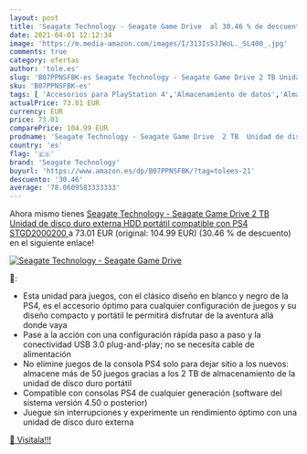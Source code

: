 ```yaml
---
layout: post
title: 'Seagate Technology - Seagate Game Drive  al 30.46 % de descuento'
date: 2021-04-01 12:12:34
image: 'https://m.media-amazon.com/images/I/313IsSJJWoL._SL400_.jpg'
comments: true
category: ofertas
author: 'tole.es'
slug: 'B07PPNSFBK-es Seagate Technology - Seagate Game Drive 2 TB Unidad de...'
sku: 'B07PPNSFBK-es'
tags: [ 'Accesorios para PlayStation 4','Almacenamiento de datos','Almacenamiento de datos externo','Discos duros externos','Hardware y juegos para PlayStation 4','Informática','Videojuegos','ps4','seagate technology', ]
actualPrice: 73.01 EUR
currency: EUR
price: 73.01
comparePrice: 104.99 EUR
prodname: 'Seagate Technology - Seagate Game Drive  2 TB  Unidad de disco duro externa  HDD portátil  compatible con PS4  STGD2000200 '
country: 'es'
flag: '🇪🇸'
brand: 'Seagate Technology'
buyurl: 'https://www.amazon.es/dp/B07PPNSFBK/?tag=tolees-21'
descuento: '30.46'
average: '78.0609583333333'
---
```


Ahora mismo tienes [Seagate Technology - Seagate Game Drive  2 TB  Unidad de disco duro externa  HDD portátil  compatible con PS4  STGD2000200 ](https://www.amazon.es/dp/B07PPNSFBK/?tag=tolees-21) a 73.01 EUR (original: 104.99 EUR) (30.46 %  de descuento) en el siguiente enlace!

[![Seagate Technology - Seagate Game Drive ](https://m.media-amazon.com/images/I/313IsSJJWoL._SL400_.jpg)](https://www.amazon.es/dp/B07PPNSFBK/?tag=tolees-21)

🔎:

- Esta unidad para juegos, con el clásico diseño en blanco y negro de la PS4, es el accesorio óptimo para cualquier configuración de juegos y su diseño compacto y portátil le permitirá disfrutar de la aventura allá donde vaya
- Pase a la acción con una configuración rápida paso a paso y la conectividad USB 3.0 plug-and-play; no se necesita cable de alimentación
- No elimine juegos de la consola PS4 solo para dejar sitio a los nuevos: almacene más de 50 juegos gracias a los 2 TB de almacenamiento de la unidad de disco duro portátil
- Compatible con consolas PS4 de cualquier generación (software del sistema versión 4.50 o posterior)
- Juegue sin interrupciones y experimente un rendimiento óptimo con una unidad de disco duro externa

[🛒 Visítala!!!](https://www.amazon.es/dp/B07PPNSFBK/?tag=tolees-21)

